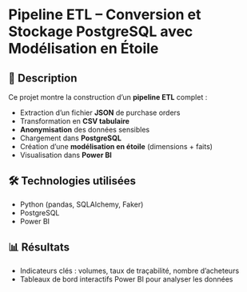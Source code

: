 # Pipeline ETL – Conversion et Stockage PostgreSQL avec Modélisation en Étoile

## 📌 Description
Ce projet montre la construction d’un **pipeline ETL** complet :
- Extraction d’un fichier **JSON** de purchase orders
- Transformation en **CSV tabulaire**
- **Anonymisation** des données sensibles
- Chargement dans **PostgreSQL**
- Création d’une **modélisation en étoile** (dimensions + faits)
- Visualisation dans **Power BI**

## 🛠️ Technologies utilisées
- Python (pandas, SQLAlchemy, Faker)
- PostgreSQL
- Power BI

## 📊 Résultats
- Indicateurs clés : volumes, taux de traçabilité, nombre d’acheteurs
- Tableaux de bord interactifs Power BI pour analyser les données
